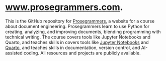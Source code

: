 # www.prosegrammers.com.

This is the GitHub repository for
[Prosegrammers](http://www.prosegrammers.com/), a website for a course about
document engineering. Prosegrammers learn to use Python for creating, analyzing,
and improving documents, blending programming with technical writing. The course
covers tools like Jupyter Notebooks and Quarto, and teaches skills in covers
tools like [Jupyter Notebooks](https://jupyter.org/) and
[Quarto](https://quarto.org/), and teaches skills in documentation, version
control, and AI-assisted coding. All resources and projects are publicly
available.
